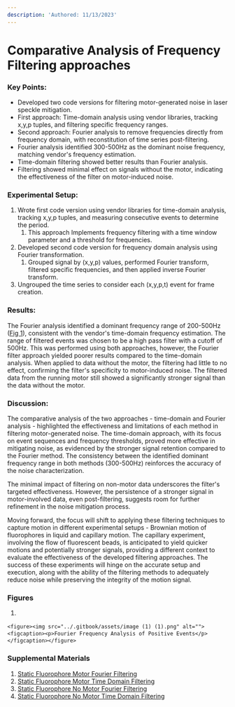 ```yaml
---
description: 'Authored: 11/13/2023'
---
```


# Comparative Analysis of Frequency Filtering approaches

### Key Points:

* Developed two code versions for filtering motor-generated noise in laser speckle mitigation.
* First approach: Time-domain analysis using vendor libraries, tracking x,y,p tuples, and filtering specific frequency ranges.
* Second approach: Fourier analysis to remove frequencies directly from frequency domain, with reconstitution of time series post-filtering.
* Fourier analysis identified 300-500Hz as the dominant noise frequency, matching vendor's frequency estimation.
* Time-domain filtering showed better results than Fourier analysis.
* Filtering showed minimal effect on signals without the motor, indicating the effectiveness of the filter on motor-induced noise.

### Experimental Setup:

1. Wrote first code version using vendor libraries for time-domain analysis, tracking x,y,p tuples, and measuring consecutive events to determine the period.
   1. This approach Implements frequency filtering with a time window parameter and a threshold for frequencies.
2. Developed second code version for frequency domain analysis using Fourier transformation.
   1. Grouped signal by (x,y,p) values, performed Fourier transform, filtered specific frequencies, and then applied inverse Fourier transform.
3. Ungrouped the time series to consider each (x,y,p,t) event for frame creation.

### Results:

The Fourier analysis identified a dominant frequency range of 200-500Hz ([Fig 1](comparative-analysis-of-frequency-filtering-approaches.md#figures)), consistent with the vendor's time-domain frequency estimation. The range of filtered events was chosen to be a high pass filter with a cutoff of 500Hz. This was performed using both approaches, however, the Fourier filter approach yielded poorer results compared to the time-domain analysis. When applied to data without the motor, the filtering had little to no effect, confirming the filter's specificity to motor-induced noise. The filtered data from the running motor still showed a significantly stronger signal than the data without the motor.

### Discussion:

The comparative analysis of the two approaches - time-domain and Fourier analysis - highlighted the effectiveness and limitations of each method in filtering motor-generated noise. The time-domain approach, with its focus on event sequences and frequency thresholds, proved more effective in mitigating noise, as evidenced by the stronger signal retention compared to the Fourier method. The consistency between the identified dominant frequency range in both methods (300-500Hz) reinforces the accuracy of the noise characterization.

The minimal impact of filtering on non-motor data underscores the filter's targeted effectiveness. However, the persistence of a stronger signal in motor-involved data, even post-filtering, suggests room for further refinement in the noise mitigation process.

Moving forward, the focus will shift to applying these filtering techniques to capture motion in different experimental setups - Brownian motion of fluorophores in liquid and capillary motion. The capillary experiment, involving the flow of fluorescent beads, is anticipated to yield quicker motions and potentially stronger signals, providing a different context to evaluate the effectiveness of the developed filtering approaches. The success of these experiments will hinge on the accurate setup and execution, along with the ability of the filtering methods to adequately reduce noise while preserving the integrity of the motion signal.



### Figures

1.

    <figure><img src="../.gitbook/assets/image (1) (1).png" alt=""><figcaption><p>Fourier Frequency Analysis of Positive Events</p></figcaption></figure>

### Supplemental Materials

1. [Static Fluorophore Motor Fourier Filtering](https://drive.google.com/file/d/1xCv-oLMe4eT6Z6xLyMgZx96gHoHd\_zfZ/view?usp=drive\_link)
2. [Static Fluorophore Motor Time Domain Filtering](https://drive.google.com/file/d/1uxvHh8d-qWqgp1QBlkEwvvioKYLbxYeS/view?usp=drive\_link)
3. [Static Fluorophore No Motor Fourier Filtering](https://drive.google.com/file/d/1xYYWEpMuNnlyZciSJLmSHi9OEe9BGi2j/view?usp=drive\_link)
4. [Static Fluorophore No Motor Time Domain Filtering](https://drive.google.com/file/d/1FMwEpPae5Prju19dfxGOdPNKE8M4m7qL/view?usp=drive\_link)

